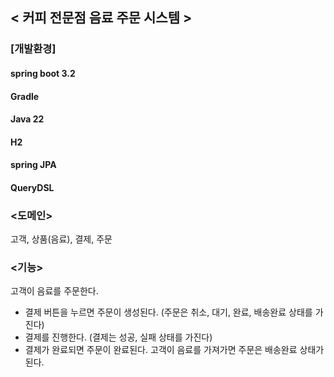 ## < 커피 전문점 음료 주문 시스템 >

### [개발환경]
#### spring boot 3.2
#### Gradle
#### Java 22
#### H2
#### spring JPA
#### QueryDSL

### <도메인>
고객, 상품(음료), 결제, 주문

### <기능>
고객이 음료를 주문한다.

- 결제 버튼을 누르면 주문이 생성된다. (주문은 취소, 대기, 완료, 배송완료 상태를 가진다)
- 결제를 진행한다. (결제는 성공, 실패 상태를 가진다)
- 결제가 완료되면 주문이 완료된다.
  고객이 음료를 가져가면 주문은 배송완료 상태가 된다.